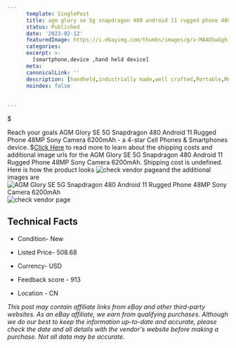 ```yaml
---
      template: SinglePost
      title: agm glory se 5g snapdragon 480 android 11 rugged phone 48mp sony camera 6200mah
      status: Published
      date: '2023-02-12'
      featuredImage: https://i.ebayimg.com/thumbs/images/g/v-MAAOSwGghia1w0/s-l225.jpg
      categories: 
      excerpt: >-
        [smartphone,device ,hand held device]
      meta:
      canonicalLink: ''
      description: [handheld,industrially made,well crafted,Portable,Mobile,Compact,Convenient,Lightweight,Maneuverable,Man-portable,Miniature,Carriable,Hand-held,Light,Holdable,Transportable,Mobile device,Pocket-sized,On-the-go,Wireless,Cordless,Compact size,Convenient size, smartphone,device ,hand held device]
      noindex: false
      
        
---
```

$

Reach your goals AGM Glory SE 5G Snapdragon 480 Android 11 Rugged Phone 48MP Sony Camera 6200mAh - a 4-star Cell Phones & Smartphones device.
$[Click Here](https://www.ebay.com/itm/185759939560?hash=item2b4027bbe8%3Ag%3Av-MAAOSwGghia1w0&mkevt=1&mkcid=1&mkrid=711-53200-19255-0&campid=%253CePNCampaignId%253E&customid=%253CreferenceId%253E&toolid=10049) to read more to learn about the shipping costs and additional image urls for the AGM Glory SE 5G Snapdragon 480 Android 11 Rugged Phone 48MP Sony Camera 6200mAh. Shipping cost is undefined. Here is how the product looks ![check vendor page](https://i.ebayimg.com/thumbs/images/g/v-MAAOSwGghia1w0/s-l225.jpg)and the additional images are![AGM Glory SE 5G Snapdragon 480 Android 11 Rugged Phone 48MP Sony Camera 6200mAh](https://i.ebayimg.com/images/g/v-MAAOSwGghia1w0/s-l1200.jpg)![check vendor page](https://origin-galleryplus.ebayimg.com/ws/web/185759939560_2_0_1/225x225.jpg,https://origin-galleryplus.ebayimg.com/ws/web/185759939560_3_0_1/225x225.jpg,https://origin-galleryplus.ebayimg.com/ws/web/185759939560_4_0_1/225x225.jpg,https://origin-galleryplus.ebayimg.com/ws/web/185759939560_5_0_1/225x225.jpg,https://origin-galleryplus.ebayimg.com/ws/web/185759939560_6_0_1/225x225.jpg,https://origin-galleryplus.ebayimg.com/ws/web/185759939560_7_0_1/225x225.jpg,https://origin-galleryplus.ebayimg.com/ws/web/185759939560_8_0_1/225x225.jpg,https://origin-galleryplus.ebayimg.com/ws/web/185759939560_9_0_1/225x225.jpg,https://origin-galleryplus.ebayimg.com/ws/web/185759939560_10_0_1/225x225.jpg,https://origin-galleryplus.ebayimg.com/ws/web/185759939560_11_0_1/225x225.jpg,https://origin-galleryplus.ebayimg.com/ws/web/185759939560_12_0_1/225x225.jpg)



 ## Technical Facts 



     
      

 - Condition- New 


      

 - Listed Price- 508.68 


      

 - Currency- USD 


      

 - Feedback score - 913 


      

 - Location - CN 


      
      

 *_This post may contain affiliate links from eBay and other third-party websites. As an eBay affiliate, we earn from qualifying purchases. Although we do our best to keep the information up-to-date and accurate, please check the date and all details with the vendor's website before making a purchase. Not all data may be accurate._*






